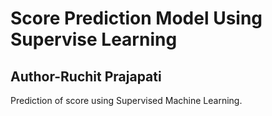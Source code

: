 # Score Prediction Model Using Supervise Learning
## Author-Ruchit Prajapati
Prediction of score using Supervised Machine Learning.

